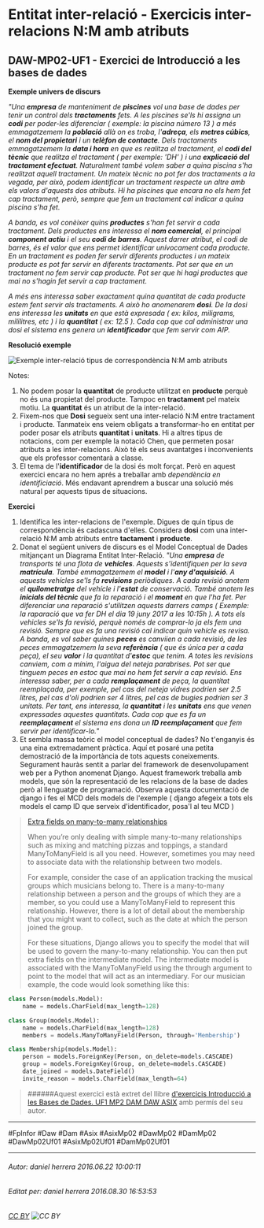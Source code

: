 # Entitat inter-relació - Exercicis inter-relacions N:M amb atributs
## DAW-MP02-UF1 - Exercici de Introducció a les bases de dades
**Exemple univers de discurs**

*"Una **empresa** de manteniment de **piscines** vol una base de dades per tenir un control dels **tractaments** fets. A les piscines se'ls hi assigna un **codi** per poder-les diferenciar ( exemple: la piscina número 13 ) a més emmagatzemem la **població** allà on es troba, l'**adreça**, els **metres cúbics**, el **nom del propietari** i un **telèfon de contacte**. Dels tractaments emmagatzemem la **data i hora** en que es realitza el tractament, el **codi del tècnic** que realitza el tractament ( per exemple: 'DH' ) i una **explicació del tractament efectuat**. Naturalment també volem saber a quina piscina s'ha realitzat aquell tractament. Un mateix tècnic no pot fer dos tractaments a la vegada, per això, podem identificar un tractament respecte un altre amb els valors d'aquests dos atributs. Hi ha piscines que encara no els hem fet cap tractament, però, sempre que fem un tractament cal indicar a quina piscina s'ha fet.*

*A banda, es vol conèixer quins **productes** s'han fet servir a cada tractament. Dels productes ens interessa el **nom comercial**, el principal **component actiu** i el seu **codi de barres**. Aquest darrer atribut, el codi de barres, és el valor que ens permet identificar unívocament cada producte. En un tractament es poden fer servir diferents productes i un mateix producte es pot fer servir en diferents tractaments. Pot ser que en un tractament no fem servir cap producte. Pot ser que hi hagi productes que mai no s'hagin fet servir a cap tractament.*

*A més ens interessa saber exactament quina quantitat de cada producte estem fent servir als tractaments. A això ho anomenarem **dosi**. De la dosi ens interessa les **unitats** en que està expresada ( ex: kilos, miligrams, mililitres, etc ) i la **quantitat** ( ex: 12.5 ). Cada cop que cal administrar una dosi el sistema ens genera un **identificador** que fem servir com AIP.*

**Resolució exemple**

![Exemple inter-relació tipus de correspondència N:M amb atributs](http://i.imgur.com/WNVcAe0.png)

Notes: 
1. No podem posar la **quantitat** de producte utilitzat en **producte** perquè no és una propietat del producte. Tampoc en **tractament** pel mateix motiu. La **quantitat** és un atribut de la inter-relació.
2. Fixem-nos que **Dosi** segueix sent una inter-relació N:M entre tractament i producte. Tanmateix ens veiem obligats a transformar-ho en entitat per poder posar els atributs **quantitat** i **unitats**. Hi a altres tipus de notacions, com per exemple la notació Chen, que permeten posar atributs a les inter-relacions. Això té els seus avantatges i inconvenients que els professor comentarà a classe.
3. El tema de l'**identificador** de la dosi és molt forçat. Però en aquest exercici encara no hem aprés a treballar amb *dependència en identificiació*. Més endavant aprendrem a buscar una solució més natural per aquests tipus de situacions.

**Exercici**

1. Identifica les inter-relacions de l'exemple. Digues de quin tipus de correspondència és cadascuna d'elles. Considera **dosi** com una inter-relació N:M amb atributs entre **tactament** i **producte**.
2. Donat el següent univers de discurs es el Model Conceptual de Dades mitjançant un Diagrama Entitat Inter-Relació. *"Una **empresa** de transports té una flota de **vehícles**. Aquests s'identifiquen per la seva **matrícula**. També emmagatzemem el **model** i l'**any d'aquisició**. A aquests vehícles se'ls fa **revisions** periòdiques. A cada revisió anotem el **quilometratge** del vehícle i l'**estat** de conservació. També anotem les **inicials del tècnic** que fa la reparació i el **moment** en que l'ha fet. Per diferenciar una reparació s'utilitzen aquests darrers camps ( Exemple: la raparació que va fer DH el dia 19 juny 2017 a les 10:15h ). A tots els vehicles se'ls fa revisió, perquè només de comprar-lo ja els fem una revisió. Sempre que es fa una revisió cal indicar quin vehícle es revisa. A banda, es vol saber quines **peces** es canviien a cada revisió, de les peces emmagatzemem la seva **referència** ( que és única per a cada peça), el seu **valor** i la quantitat d'**estoc** que tenim. A totes les revisions canviem, com a mínim, l'aigua del neteja parabrises. Pot ser que tinguem peces en estoc que mai no hem fet servir a cap revisió. Ens interessa saber, per a cada **remplaçament** de peça, la quantitat reemplaçada, per exemple, pel cas del neteja vidres podrien ser 2.5 litres, pel cas d'oli podrien ser 4 litres, pel cas de bugies podrien ser 3 unitats. Per tant, ens interessa, la **quantitat** i les **unitats** ens que venen expressades aquestes quantitats. Cada cop que es fa un **reemplaçament** el sistema ens dona un **ID reemplaçament** que fem servir per identificar-lo."*
3. Et sembla massa teòric el model conceptual de dades? No t'enganyis és una eina extremadament pràctica. Aquí et posaré una petita demostració de la importància de tots aquests coneixements. Segurament hauràs sentit a parlar del framework de desenvolupament web per a Python anomenat Django. Aquest framework treballa amb models, que són la representació de les relacions de la base de dades però al llenguatge de programació. Observa aquesta documentació de django i fes el MCD dels models de l'exemple ( django afegeix a tots els models el camp ID que serveix d'identificador, posa'l al teu MCD )

>[Extra fields on many-to-many relationships](https://docs.djangoproject.com/en/1.9/topics/db/models/#extra-fields-on-many-to-many-relationships)
>
>When you’re only dealing with simple many-to-many relationships such as mixing and matching pizzas and toppings, a standard ManyToManyField is all you need. However, sometimes you may need to associate data with the relationship between two models.
>
>For example, consider the case of an application tracking the musical groups which musicians belong to. There is a many-to-many relationship between a person and the groups of which they are a member, so you could use a ManyToManyField to represent this relationship. However, there is a lot of detail about the membership that you might want to collect, such as the date at which the person joined the group.
>
>For these situations, Django allows you to specify the model that will be used to govern the many-to-many relationship. You can then put extra fields on the intermediate model. The intermediate model is associated with the ManyToManyField using the through argument to point to the model that will act as an intermediary. For our musician example, the code would look something like this:

```python
class Person(models.Model):
    name = models.CharField(max_length=128)

class Group(models.Model):
    name = models.CharField(max_length=128)
    members = models.ManyToManyField(Person, through='Membership')

class Membership(models.Model):
    person = models.ForeignKey(Person, on_delete=models.CASCADE)
    group = models.ForeignKey(Group, on_delete=models.CASCADE)
    date_joined = models.DateField()
    invite_reason = models.CharField(max_length=64)
```


>
>######Aquest exercici està extret del llibre [d'exercicis Introducció a les Bases de Dades. UF1 MP2 DAM DAW ASIX](https://www.amazon.es/Introducci%C3%B3-Bases-Dades-asix-MP02-UF1/dp/153735096X) amb permís del seu autor.
>



---

#FpInfor #Daw #Dam #Asix #AsixMp02 #DawMp02 #DamMp02 #DawMp02Uf01 #AsixMp02Uf01 #DamMp02Uf01

---

###### Autor: daniel herrera 2016.06.22 10:00:11
###### Editat per: daniel herrera 2016.08.30 16:53:53
###### [CC BY](https://creativecommons.org/licenses/by/4.0/) ![CC BY](https://licensebuttons.net/l/by/3.0/80x15.png)

